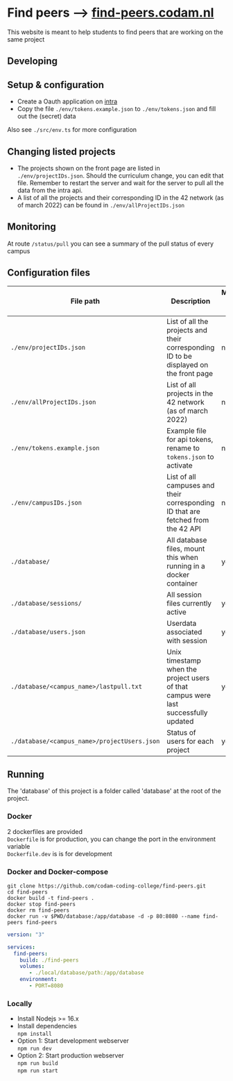 # Find peers --> [find-peers.codam.nl](https://find-peers.codam.nl)

This website is meant to help students to find peers that are working on the same project

## Developing
## Setup & configuration
- Create a Oauth application on [intra](https://profile.intra.42.fr/oauth/applications)
- Copy the file `./env/tokens.example.json` to `./env/tokens.json` and fill out the (secret) data

Also see `./src/env.ts` for more configuration

## Changing listed projects
- The projects shown on the front page are listed in `./env/projectIDs.json`. Should the curriculum change, you can edit that file. Remember to restart the server and wait for the server to pull all the data from the intra api.
- A list of all the projects and their corresponding ID in the 42 network (as of march 2022) can be found in `./env/allProjectIDs.json`

## Monitoring
At route `/status/pull` you can see a summary of the pull status of every campus

## Configuration files
| File path                                    | Description                                                                           | Managed by server |
|----------------------------------------------|---------------------------------------------------------------------------------------|-------------------|
| `./env/projectIDs.json`                      | List of all the projects and their corresponding ID to be displayed on the front page | no                |
| `./env/allProjectIDs.json`                   | List of all projects in the 42 network (as of march 2022)                             | no                |
| `./env/tokens.example.json`                  | Example file for api tokens, rename to `tokens.json` to activate                      | no                |
| `./env/campusIDs.json`                       | List of all campuses and their corresponding ID that are fetched from the 42 API      | no                |
| `./database/`                                | All database files, mount this when running in a docker container                     | yes               |
| `./database/sessions/`                       | All session files currently active                                                    | yes               |
| `./database/users.json`                      | Userdata associated with session                                                      | yes               |
| `./database/<campus_name>/lastpull.txt`      | Unix timestamp when the project users of that campus were last successfully updated   | yes               |
| `./database/<campus_name>/projectUsers.json` | Status of users for each project                                                      | yes               |

## Running
The 'database' of this project is a folder called 'database' at the root of the project.
### Docker
2 dockerfiles are provided\
`Dockerfile` is for production, you can change the port in the environment variable\
`Dockerfile.dev` is is for development
### Docker and Docker-compose
```
git clone https://github.com/codam-coding-college/find-peers.git
cd find-peers
docker build -t find-peers .
docker stop find-peers
docker rm find-peers
docker run -v $PWD/database:/app/database -d -p 80:8080 --name find-peers find-peers 
```

```yaml
version: "3"

services:
  find-peers:
    build: ./find-peers
    volumes:
       - ./local/database/path:/app/database
    environment:
       - PORT=8080
```

### Locally
- Install Nodejs >= 16.x
- Install dependencies\
`npm install`
- Option 1: Start development webserver\
`npm run dev`
- Option 2: Start production webserver\
`npm run build`\
`npm run start`
